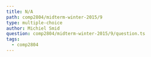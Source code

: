 ```yaml
---
title: N/A
path: comp2804/midterm-winter-2015/9
type: multiple-choice
author: Michiel Smid
question: comp2804/midterm-winter-2015/9/question.ts
tags:
  - comp2804
---
```

